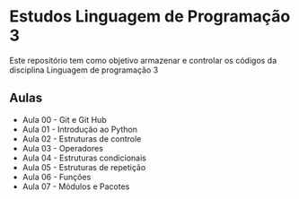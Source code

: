 # Estudos Linguagem de Programação 3

Este repositório tem como objetivo armazenar e controlar os códigos da disciplina Linguagem de programação 3

## Aulas

- Aula 00 - Git e Git Hub
- Aula 01 - Introdução ao Python
- Aula 02 - Estruturas de controle
- Aula 03 - Operadores
- Aula 04 - Estruturas condicionais
- Aula 05 - Estruturas de repetição
- Aula 06 - Funções
- Aula 07 - Módulos e Pacotes